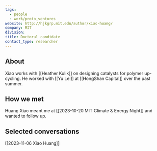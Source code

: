 ```yaml
---
tags:
  - people
  - work/proto_ventures
website: http://hjkgrp.mit.edu/author/xiao-huang/
company: MIT
division: 
title: Doctoral candidate
contact_type: researcher
---
```

## About
Xiao works with [[Heather Kulik]] on designing catalysts for polymer up-cycling. He worked with [[Yu Lei]] at [[HongShan Capital]] over the past summer.


## How we met
Huang Xiao meant me at [[2023-10-20 MIT Climate & Energy Night]] and wanted to follow up. 


## Selected conversations
[[2023-11-06 Xiao Huang]]